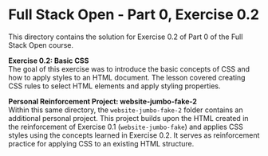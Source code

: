 # Full Stack Open - Part 0, Exercise 0.2  

This directory contains the solution for Exercise 0.2 of Part 0 of the Full Stack Open course.  

**Exercise 0.2: Basic CSS**  
The goal of this exercise was to introduce the basic concepts of CSS and how to apply styles to an HTML document. The lesson covered creating CSS rules to select HTML elements and apply styling properties.  

**Personal Reinforcement Project: website-jumbo-fake-2**  
Within this same directory, the `website-jumbo-fake-2` folder contains an additional personal project. This project builds upon the HTML created in the reinforcement of Exercise 0.1 (`website-jumbo-fake`) and applies CSS styles using the concepts learned in Exercise 0.2. It serves as reinforcement practice for applying CSS to an existing HTML structure.  